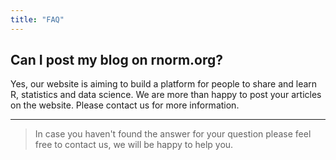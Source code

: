 ```yaml
---
title: "FAQ"
---
```



## Can I post my blog on rnorm.org?
Yes, our website is aiming to build a platform for people to share and learn R, statistics and data science. We are more than happy to post your articles on the website. Please contact us for more information.


---

> In case you haven't found the answer for your question please feel free to contact us, we will be happy to help you.

